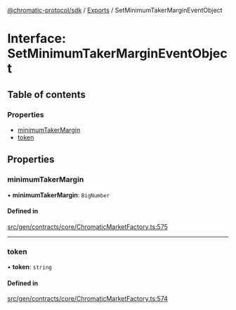 [@chromatic-protocol/sdk](../README.md) / [Exports](../modules.md) / SetMinimumTakerMarginEventObject

# Interface: SetMinimumTakerMarginEventObject

## Table of contents

### Properties

- [minimumTakerMargin](SetMinimumTakerMarginEventObject.md#minimumtakermargin)
- [token](SetMinimumTakerMarginEventObject.md#token)

## Properties

### minimumTakerMargin

• **minimumTakerMargin**: `BigNumber`

#### Defined in

[src/gen/contracts/core/ChromaticMarketFactory.ts:575](https://github.com/chromatic-protocol/sdk/blob/5e51723/src/gen/contracts/core/ChromaticMarketFactory.ts#L575)

___

### token

• **token**: `string`

#### Defined in

[src/gen/contracts/core/ChromaticMarketFactory.ts:574](https://github.com/chromatic-protocol/sdk/blob/5e51723/src/gen/contracts/core/ChromaticMarketFactory.ts#L574)
